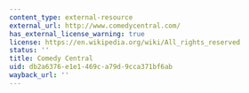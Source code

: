 ```yaml
---
content_type: external-resource
external_url: http://www.comedycentral.com/
has_external_license_warning: true
license: https://en.wikipedia.org/wiki/All_rights_reserved
status: ''
title: Comedy Central
uid: db2a6376-e1e1-469c-a79d-9cca371bf6ab
wayback_url: ''
---
```

